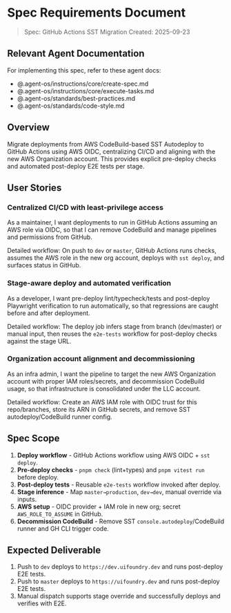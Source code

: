 # Spec Requirements Document

> Spec: GitHub Actions SST Migration
> Created: 2025-09-23

## Relevant Agent Documentation

For implementing this spec, refer to these agent docs:

- @.agent-os/instructions/core/create-spec.md
- @.agent-os/instructions/core/execute-tasks.md
- @.agent-os/standards/best-practices.md
- @.agent-os/standards/code-style.md

## Overview

Migrate deployments from AWS CodeBuild-based SST Autodeploy to GitHub Actions using AWS OIDC, centralizing CI/CD and aligning with the new AWS Organization account. This provides explicit pre-deploy checks and automated post-deploy E2E tests per stage.

## User Stories

### Centralized CI/CD with least-privilege access

As a maintainer, I want deployments to run in GitHub Actions assuming an AWS role via OIDC, so that I can remove CodeBuild and manage pipelines and permissions from GitHub.

Detailed workflow: On push to `dev` or `master`, GitHub Actions runs checks, assumes the AWS role in the new org account, deploys with `sst deploy`, and surfaces status in GitHub.

### Stage-aware deploy and automated verification

As a developer, I want pre-deploy lint/typecheck/tests and post-deploy Playwright verification to run automatically, so that regressions are caught before and after deployment.

Detailed workflow: The deploy job infers stage from branch (dev/master) or manual input, then reuses the `e2e-tests` workflow for post-deploy checks against the stage URL.

### Organization account alignment and decommissioning

As an infra admin, I want the pipeline to target the new AWS Organization account with proper IAM roles/secrets, and decommission CodeBuild usage, so that infrastructure is consolidated under the LLC account.

Detailed workflow: Create an AWS IAM role with OIDC trust for this repo/branches, store its ARN in GitHub secrets, and remove SST autodeploy/CodeBuild runner config.

## Spec Scope

1. **Deploy workflow** - GitHub Actions workflow using AWS OIDC + `sst deploy`.
2. **Pre-deploy checks** - `pnpm check` (lint+types) and `pnpm vitest run` before deploy.
3. **Post-deploy tests** - Reusable `e2e-tests` workflow invoked after deploy.
4. **Stage inference** - Map `master→production`, `dev→dev`, manual override via inputs.
5. **AWS setup** - OIDC provider + IAM role in new org; secret `AWS_ROLE_TO_ASSUME` in GitHub.
6. **Decommission CodeBuild** - Remove SST `console.autodeploy`/CodeBuild runner and GH CLI trigger code.

## Expected Deliverable

1. Push to `dev` deploys to `https://dev.uifoundry.dev` and runs post-deploy E2E tests.
2. Push to `master` deploys to `https://uifoundry.dev` and runs post-deploy E2E tests.
3. Manual dispatch supports stage override and successfully deploys and verifies with E2E.
